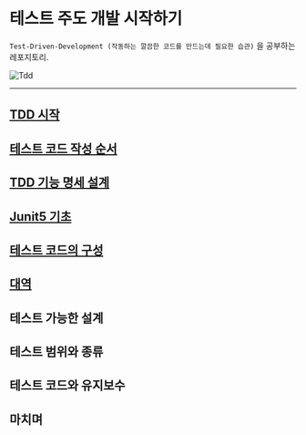 # 테스트 주도 개발 시작하기

`Test-Driven-Development (작동하는 깔끔한 코드를 만드는데 필요한 습관)` 을 공부하는 레포지토리.

![Tdd](https://user-images.githubusercontent.com/40031858/134803669-88a0a0eb-512f-483e-93cf-bd32845726cb.png)

----

## [TDD 시작](https://github.com/saechimdaeki/tdd/tree/main/chap02)

## [테스트 코드 작성 순서](https://github.com/saechimdaeki/tdd/tree/main/chap03)

 ## [TDD 기능 명세 설계](https://github.com/saechimdaeki/tdd/tree/main/chap04)

## [Junit5 기초](https://github.com/saechimdaeki/tdd/tree/main/chap05)

## [테스트 코드의 구성](https://github.com/saechimdaeki/tdd/tree/main/chap06)

## [대역](https://github.com/saechimdaeki/tdd/tree/main/chap07)

## 테스트 가능한 설계

## 테스트 범위와 종류

## 테스트 코드와 유지보수

## 마치며

